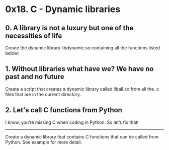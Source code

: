 # 0x18. C - Dynamic libraries
## 0. A library is not a luxury but one of the necessities of life
Create the dynamic library libdynamic.so containing all the functions listed below:
## 1. Without libraries what have we? We have no past and no future
Create a script that creates a dynamic library called liball.so from all the .c files that are in the current directory.
## 2. Let's call C functions from Python
I know, you’re missing C when coding in Python. So let’s fix that!
****
Create a dynamic library that contains C functions that can be called from Python. See example for more detail.
